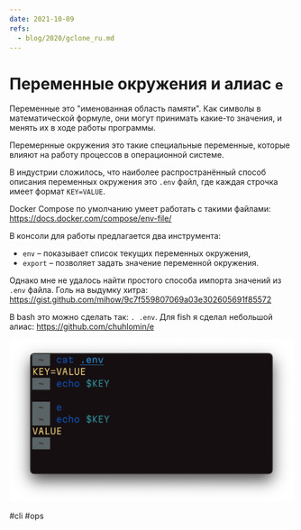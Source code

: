 ```yaml
---
date: 2021-10-09
refs:
  - blog/2020/gclone_ru.md
---
```


# Переменные окружения и алиас `e`

Переменные это "именованная область памяти". Как символы в математической формуле, они могут принимать какие-то значения, и менять их в ходе работы программы.

Перемернные окружения это такие специальные переменные, которые влияют на работу процессов в операционной системе.

В индустрии сложилось, что наиболее распространённый способ описания переменных окружения это `.env` файл, где каждая строчка имеет формат `KEY=VALUE`.

Docker Compose по умолчанию умеет работать с такими файлами:
https://docs.docker.com/compose/env-file/

В консоли для работы предлагается два инструмента:

- `env` – показывает список текущих переменных окружения,
- `export` – позволяет задать значение переменной окружения.

Однако мне не удалось найти простого способа импорта значений из `.env` файла. Голь на выдумку хитра: https://gist.github.com/mihow/9c7f559807069a03e302605691f85572

В bash это можно сделать так: `. .env`. Для fish я сделал небольшой алиас:
https://github.com/chuhlomin/e

![e demo](e.png "e demo")

#cli #ops
